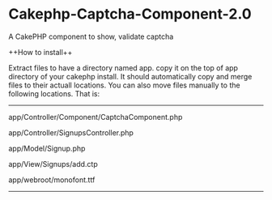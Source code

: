 Cakephp-Captcha-Component-2.0
=============================

A CakePHP component to show, validate captcha

++How to install++

Extract files to have a directory named app. copy it on the top of app directory of your cakephp install. It should automatically copy and merge files to their actuall locations. You can also move files manually to the following locations. That is:

--------------------

app/Controller/Component/CaptchaComponent.php

app/Controller/SignupsController.php

app/Model/Signup.php

app/View/Signups/add.ctp

app/webroot/monofont.ttf

--------------------
